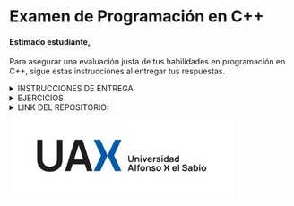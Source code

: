 # Examen de Programación en C++
#### Estimado estudiante,
Para asegurar una evaluación justa de tus habilidades en programación en C++, sigue estas instrucciones al entregar tus respuestas.

<details>
  <summary>INSTRUCCIONES DE ENTREGA</summary>
  <p style="font-size: 12px; line-height: 1.4;">
<details>
    
  <summary>Repositorio en GitHub: </summary>
<p style="font-size: 12px; line-height: 1.4;">

  Crea un repositorio privado en GitHub para este examen y compártelo solo después de la revisión si así lo deseas.

</p>

</details>
<details>
  <summary>Fichero ZIP</summary>
  <p style="font-size: 12px; line-height: 1.4;">

Al finalizar, descarga tu repositorio como un archivo ZIP con el nombre Apellido_Nombre_ExamenCPP.zip.

</details>
<details>
  <summary>Archivo README.md: </summary>
  <p style="font-size: 12px; line-height: 1.4;">

Incluye un archivo README.md en el repositorio, que contenga:
Un enlace directo al repositorio.
Una breve descripción de cada ejercicio resuelto y el archivo donde se encuentra.
Usa Markdown para estructurar tu README.

</details>
<details>
  <summary>Entrega: </summary>
  <p style="font-size: 12px; line-height: 1.4;">

Sube el archivo ZIP a la plataforma indicada antes de la fecha límite.

</details>
<details>
  <summary>Aspectos Adicionales: </summary>
  <p style="font-size: 12px; line-height: 1.4;">

Organiza y comenta tu código para que sea fácil de leer y entender.
Si utilizas referencias externas, inclúyelas en el README.md.

</details>

</details>

<details>
  <summary>EJERCICIOS</summary>
  <p style="font-size: 12px; line-height: 1.4;">
<details>
  <summary>EJ1</summary>
  <p style="font-size: 12px; line-height: 1.4;">

EJ 1

</details>
<details>
  <summary>EJ2</summary>
  <p style="font-size: 12px; line-height: 1.4;">

EJ 2

</details>
<details>
  <summary>EJ3</summary>
  <p style="font-size: 12px; line-height: 1.4;">

EJ 3

</details>
<details>
  <summary>EJ4</summary>
  <p style="font-size: 12px; line-height: 1.4;">

EJ 4

</details>
</details>
<details>
  <summary>LINK DEL REPOSITORIO:</summary>
  <p style="font-size: 12px; line-height: 1.4;">

  [Repositorio GitHub](https://github.com/Maaaikol/README.git)

</details>

<img src="uax_logo_nuevo.png" alt="UAX Logo" width="400">

